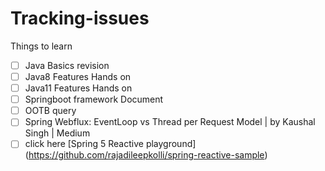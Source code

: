 # Tracking-issues
Things to learn
- [ ] Java Basics revision
- [ ] Java8 Features Hands on
- [ ] Java11 Features Hands on
- [ ] Springboot framework Document
- [ ] OOTB query
- [ ] Spring Webflux: EventLoop vs Thread per Request Model | by Kaushal Singh | Medium
- [ ] click here [Spring 5 Reactive playground] (https://github.com/rajadileepkolli/spring-reactive-sample)
